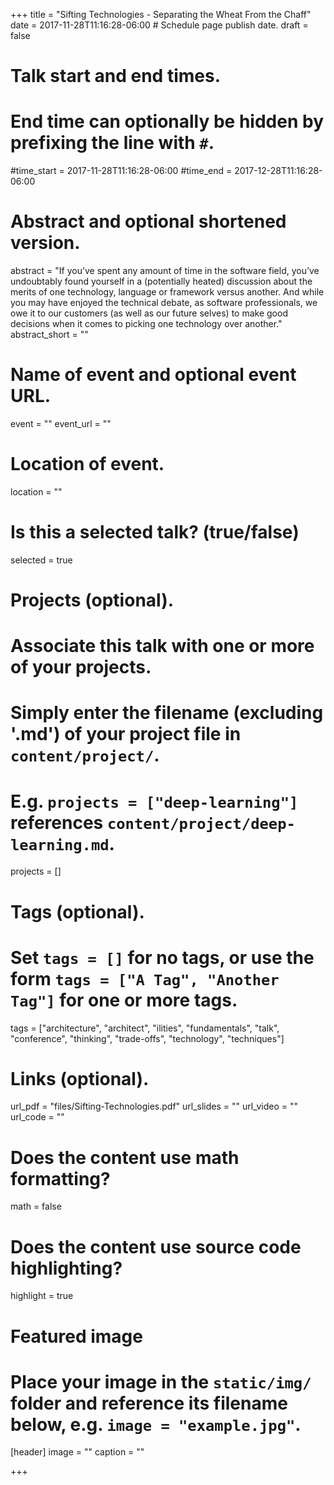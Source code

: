 +++
title = "Sifting Technologies - Separating the Wheat From the Chaff"
date = 2017-11-28T11:16:28-06:00  # Schedule page publish date.
draft = false

# Talk start and end times.
#   End time can optionally be hidden by prefixing the line with `#`.
#time_start = 2017-11-28T11:16:28-06:00
#time_end = 2017-12-28T11:16:28-06:00

# Abstract and optional shortened version.
abstract = "If you’ve spent any amount of time in the software field, you’ve undoubtably found yourself in a (potentially heated) discussion about the merits of one technology, language or framework versus another. And while you may have enjoyed the technical debate, as software professionals, we owe it to our customers (as well as our future selves) to make good decisions when it comes to picking one technology over another."
abstract_short = ""

# Name of event and optional event URL.
event = ""
event_url = ""

# Location of event.
location = ""

# Is this a selected talk? (true/false)
selected = true

# Projects (optional).
#   Associate this talk with one or more of your projects.
#   Simply enter the filename (excluding '.md') of your project file in `content/project/`.
#   E.g. `projects = ["deep-learning"]` references `content/project/deep-learning.md`.
projects = []

# Tags (optional).
#   Set `tags = []` for no tags, or use the form `tags = ["A Tag", "Another Tag"]` for one or more tags.
tags = ["architecture", "architect", "ilities", "fundamentals", "talk", "conference", "thinking", "trade-offs", "technology", "techniques"]

# Links (optional).
url_pdf = "files/Sifting-Technologies.pdf"
url_slides = ""
url_video = ""
url_code = ""

# Does the content use math formatting?
math = false

# Does the content use source code highlighting?
highlight = true

# Featured image
# Place your image in the `static/img/` folder and reference its filename below, e.g. `image = "example.jpg"`.
[header]
image = ""
caption = ""

+++
